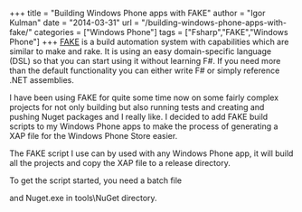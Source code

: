 +++
title = "Building Windows Phone apps with FAKE"
author = "Igor Kulman"
date = "2014-03-31"
url = "/building-windows-phone-apps-with-fake/"
categories = ["Windows Phone"]
tags = ["Fsharp","FAKE","Windows Phone"]
+++
[FAKE][1] is a build automation system with capabilities which are similar to make and rake. It is using an easy domain-specific language (DSL) so that you can start using it without learning F#. If you need more than the default functionality you can either write F# or simply reference .NET assemblies.

I have been using FAKE for quite some time now on some fairly complex projects for not only building but also running tests and creating and pushing Nuget packages and I really like. I decided to add FAKE build scripts to my Windows Phone apps to make the process of generating a XAP file for the Windows Phone Store easier. 

The FAKE script I use can by used with any Windows Phone app, it will build all the projects and copy the XAP file to a release directory.

<!--more-->

<div data-gist="9842235" data-file="build.fsx"></div>

To get the script started, you need a batch file

<div data-gist="9842235" data-file="build.bat"></div>

and Nuget.exe in tools\NuGet directory.

 [1]: http://fsharp.github.io/FAKE/
